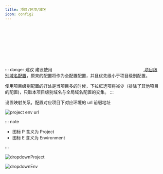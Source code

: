 ```yaml
---
title: 项目/环境/域名
icon: config2
---
```


::: danger 建议
建议使用[<svg class="icon svg-icon" aria-hidden="true"><use xlink:href="#icon-domainConfig"></use></svg> 项目级别域名配置](../features/projectLevelDomainConfig.md)，原来的配置将作为全配置配置，并且优先级小于项目级别配置。

使用项目级别配置的好处是当项目多的时候，下拉框选项将减少（排除了其他项目的配置)，只取本项目级别域名与全局域名配置的交集。
:::

设置映射关系，配置对应项目下对应环境的 url 前缀地址

![project env url](/img/projectEnvUrl.png)

::: note

- 图标 P 含义为 Project
- 图标 E 含义为 Environment

:::

![dropdownProject](/img/dropdownProject.png)

![dropdownEnv](/img/dropdownEnv.png)
